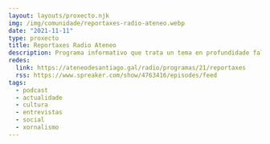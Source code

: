 ```yaml
---
layout: layouts/proxecto.njk
img: /img/comunidade/reportaxes-radio-ateneo.webp
date: "2021-11-11"
type: proxecto
title: Reportaxes Radio Ateneo
description: Programa informativo que trata un tema en profundidade falando con distintas fontes.
redes:
  link: https://ateneodesantiago.gal/radio/programas/21/reportaxes
  rss: https://www.spreaker.com/show/4763416/episodes/feed
tags:
  - podcast
  - actualidade
  - cultura
  - entrevistas
  - social
  - xornalismo
---
```


